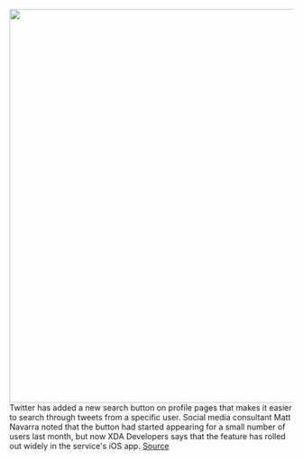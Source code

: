 <img src='https://cdn.vox-cdn.com/thumbor/E4-hzCABnY8O3yZPykxpO41bvos=/0x0:848x565/1200x800/filters:focal(555x33:689x167)/cdn.vox-cdn.com/uploads/chorus_image/image/70098949/IMG_1632_crop.0.png' width='700px' /><br/>
Twitter has added a new search button on profile pages that makes it easier to search through tweets from a specific user. Social media consultant Matt Navarra noted that the button had started appearing for a small number of users last month, but now XDA Developers says that the feature has rolled out widely in the service's iOS app.
<a href='https://www.theverge.com/2021/11/5/22764991/twitter-search-profile-button-ios-app'> Source <a/>